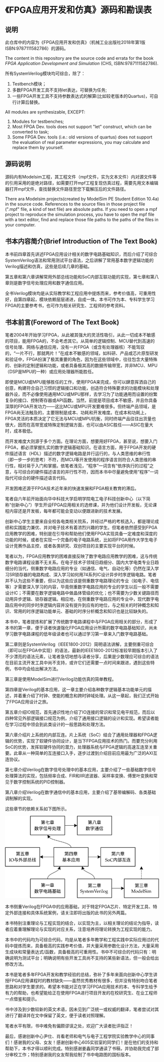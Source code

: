 # 《FPGA应用开发和仿真》源码和勘误表

## 说明

此仓库中的内容为《FPGA应用开发和仿真》（机械工业出版社2018年第1版 ISBN:9787111582786）的源码。

The content in this repository are the source code and errata for the book *FPGA Application Development and Simulation* (CHS, ISBN:9787111582786).

所有SystemVerilog模块均可综合，除了：

1. Testbench模块；
2. 多数FPGA开发工具不支持let表达，可替换为任务;
3. 一些FPGA开发工具不支持参数表达式的解算(比如较老版本的Quartus)，可自行计算后替换。

All modules are synthesizable, EXCEPT:

1. Modules for testbenches;
2. Most FPGA Dev. tools does not support "let" construct, which can be converted to task;
3. Some FPGA Dev. tools (i.e.: old versions of quartus) does not support the evaluation of real parameter expressions, you may calculate and replace them by yourself.

## 源码说明

源码内有Modelsim工程，其工程文件（mpf文件，实为文本文件）内对源文件等的引用采用的是绝对路径，如需要打开mpf工程复现仿真过程，需要先用文本编辑器打开mpf文件，查找替换文件路径至您下载解压后的文件路径。

There ara Modelsim projects(created by ModelSim PE Student Edition 10.4a) in the source code. References to the source files in those project file (".mpf" file, a kind of text file) are absolute paths.
If you need to open a mpf project to reproduce the simulation process, you have to open the mpf file with a text editor, find and replace those file paths to the paths of the files in your computer.

## 书本内容简介(Brief Introduction of The Text Book)

本书前四章首先讲述FPGA应用设计相关的数字电路基础知识，而后介绍了可综合SystemVerilog语法和常用测试平台语法，之后讲解了常用基本数字逻辑功能的Verilog描述和仿真，这些是后续几章的基础。

第五章和第六章讲解常用外部总线功能和SoC内部互联功能的实现，第七章和第八章则是数字信号处理应用和数字通信应用。

全书Verilog模块均是从实际教学和工程应用中提炼而来，参考价值高，可重用性好，自第四章起，模块依赖层层递进，自成一体。本书可作为本、专科学生学习FPGA的主要参考书，也可作为相关研究生、工程师的参考资料。

## 书本前言(Foreword of The Text Book)

笔者2004年开始学习FPGA，从此被其强大的灵活性吸引，从此一切成本不敏感的项目，能用FPGA的，不会考虑其它。从简单的逻辑控制、MCU替代到高速的信号处理、网络与通信应用，没有一片FPGA（或含有处理器核）不能驾驭的，“一片不行，那就两片！”在成本不敏感的领域，如科研、产品或芯片原型研发和验证中，FPGA扮演了极其重要的角色，因为在这些领域中，往往包含大量特殊的、创新的定制逻辑和功能，或者具备极其高的数据传输带宽，并非MCU、MPU（DSP是MPU的一种）或应用处理器所能胜任。

即使是MCU或MPU能够胜任的工作，使用FPGA来完成，你可以肆意挥洒自己的创意，构建符合自己习惯的逻辑接口和功能，创造符合特殊要求的功能模块和处理器外设，而不必像使用通用MCU或MPU那样，去学习为了功能通用而设置的纷繁复杂的接口、控制寄存器或API函数。当然，前提是项目成本不敏感，并且你具备深厚的FPGA开发功力——这比MCU或MPU开发要难很多。但终端产品领域，是FPGA尚无法触及的，主要限制是成本、功耗和开发难度。在成本和功耗上，FPGA灵活的本质决定了它无法与MCU或MPU抗衡，同时终端产品往往出货量也很大，因而在高带宽或特殊定制逻辑方面，也可以由ASIC胜任——ASIC在量大时，成本极低。

而开发难度大则源于多个方面。在理论方面，想要用好FPGA，甚至说，想要入门FPGA，都必须掌握扎实的数字逻辑基础知识。在语言方面，用于FPGA开发的硬件描述语言（HDL）描述的数字逻辑电路是并行运行的，与人类思维的串行性（即一步一步的思考）不符，而MCU等开发使用的程序语言则符合人类思维的串行性，相对易于入门和掌握。依笔者浅见，“程序”一词含有“依序执行的过程”之意，与可综合的硬件描述语言的并行性不符，因而本书中尽量避免使用“程序”一词指代可综合的硬件描述语言代码。

开发困难还源于FPGA技术近年来的快速发展和FPGA相关教育的滞后。

笔者自六年前开始面向华中科技大学启明学院电工电子科技创新中心（以下简称“创新中心”）学生开设FPGA应用相关的选修课，并为他们设计开发板，无论课程内容还是开发板，每年都可能会变动以便跟进新的技术发展。

创新中心学生主要来自全校各电类相关院系，并经过严格的考核选入，都是理论成绩和实践能力兼优、并对电子技术有着浓烈兴趣的学生。但笔者依然感受到FPGA应用教学的困难，特别是在引导和帮助他们使用FPGA实现具备一定难度和深度的功能的时候，或者在实现一个完备的电子电路系统，比如将FPGA用作大学生电子设计竞赛作品主控，或者各类研究、双创项目的主要实现平台的时候。

笔者以为，FPGA应用教学的困难直接反映了数字电路应用教学的困难，这与传统数字电路课程设置不无关系。在电子技术子领域日趋细分、国内大学电类专业日趋细分的当代，侧重数字电路应用的专业（如通信、电气、自动化等）仍然在深入学习SR锁存器的电路构成、深入学习如何用74系列IC设计异步时序逻辑电路。笔者并不认为这些不重要，但以为这些应该是侧重数字电路理论的专业（如电子、电信等）才需要深入学习的内容，毕竟侧重数字电路应用的专业的学生以后一般不需要设计IC；不需要在数字逻辑电路中做晶体管级的优化；也不需要为少数关键路径而动用异步逻辑、锁存器逻辑。相应地，在侧重数字电路应用的专业中，现代数字电路应用中的同步时序逻辑内容并没有提升到应有的地位，与之相关的时钟概念和知识、常用的时序逻辑功能单元、基础的时序分析概念和知识也是比较缺失的。

本书中，笔者提炼和扩展了传统数字电路课程中与FPGA应用相关的部分，形成了本书的第一章，便于读者快速强化FPGA应用设计所需的数字电路基础知识，尚未学习数字电路课程的低年级读者也可以通过学习第一章来入门数字电路基础。

第二章则是SystemVerilog（IEEE1800-2012）简明语法讲解，主要侧重可综合（即可以在FPGA中实现）的语法，最新的IEEE1800-2012标准较早期版本引入了不少漂亮的语法元素，让笔者急切地想与读者分享，后果是少数理应可综合的语法在目前主流开发工具中尚不支持，或许它们还需要一点时间来跟进，遇到这些特例，书中均会给出解决方法。

第三章是使用ModelSim进行Verilog功能仿真的简单教程。

第四章是Verilog的基本应用，这一章主要介绍各种数字逻辑基本功能单元的描述，并着重介绍了时钟、使能的概念和跨时钟域处理。从这一章起，我们正式开始了FPGA应用设计之旅。

第五章介绍IO规范，首先通识性地介绍了IO连接的常识和常见电平规范，而后以四种常见外部逻辑接口规范为例，介绍了通用接口逻辑的设计和实现。希望读者能在学习过程中领会到此类设计的一般思路和处理方法。

第六章介绍片上系统的内部互连。片上系统（SoC）结合了通用处理器和FPGA逻辑的优势，实现了软硬件协同设计，是当下FPGA应用技术的热门。而要充分利用SoC的优势，发挥软硬件协同的潜力，处理器系统与FPGA逻辑的高速互连至关重要。此章从一种简单的互连接口入手，逐步过渡到介绍目前应用最为广泛的AXI互连协议。

第七章介绍Verilog在数字信号处理中的基本应用，主要介绍了一些基础数字信号处理算法的实现，包括频率合成、FIR和IIR滤波器、采样率变换、傅里叶变换和常见于数字控制系统的PID控制器。

第八章介绍Verilog在数字通信中的基本应用，主要介绍了基带编解码、各类基础调制解的实现。

这些章节的依赖关系如下图所示。

<img src="foreword.svg" alt="chapter_relations" style="zoom:100%;" />
 
本书侧重Verilog在FPGA中的应用基础，对于特定FPGA芯片、特定开发工具、特定外部连接和具体系统案例，请关注即将出版的此书的另外两篇。

本书特别注重理论与工程实现的结合，以实现为主，以相关理论的结论为指导，读者应着重理解理论与实现的对应关系，注意培养将理论转换为工程实现的能力。

本书中的代码均为可综合代码，均是从笔者多年教学和工程实践中实际应用过的代码中提炼而来，具备极高的实践参考价值，并大量采用参数化设计方法，大量采用生成块和常量表达式/函数，具备极高的可重用性。书中不可综合的代码只有：明确说明为测试平台；明确说明有些开发工具尚不支持的某些新语法，但一般会给出修改方法。

本书是笔者多年FPGA开发和教学经验的总结，弥补了多年来面向创新中心学生讲授FPGA应用课程时的教材缺失——虽然优秀教材有很多，但并没有特别吻合笔者思路和对学生要求的。希望本书能对正在学习FPGA应用技术的本、专科学生给予有力的帮助，也希望能给正在使用FPGA进行项目开发的在校研究生、在业工程师一点借鉴和提示。

书中涉及到少数较新的英文术语，因未见到广泛统一或权威的翻译，笔者尝试对其进行了翻译并在文中保留了英文，便于读者对照理解。

笔者水平有限，书中难免有偏颇谬误之处，欢迎广大读者批评指正！

最后，感谢创新中心尹仕、肖看老师和电气与电子工程学院实验教学中心的同事们！感谢我的父母、女友！感谢创新中心605实验室的同学们！是在他们的支持和帮助下，本书才得以顺利完成。特别感谢姜鑫同学通读了书稿，并协助我完成了部分审校工作；特别感谢我的女友帮我绘制了书中电路图的国标版本。
